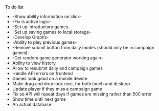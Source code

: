 To do list

* -Show ability information on click-
* -Fix is active logic-
* -Set up introductory games-
* -Set up saving games to local storage-
* -Develop Graphs-
* -Ability to play previous games-
* -Remove submit button from daily modes (should only be in campaign games)-
* -Get random game generator working again-
* Ability to view history
* Allow to resubmit daily and campaign games
* Handle API errors on frontend
* Games look good on a mobile device
* Make drag and drop look nice, for both touch and desktop
* Update player if they miss a campaign game
* Fix so API will repeat days if games are missing rather than 500 error
* Show time until next game
* An actual database